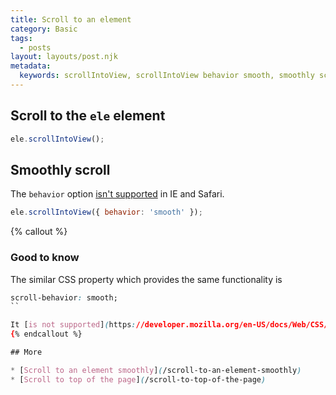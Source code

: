 ```yaml
---
title: Scroll to an element
category: Basic
tags:
  - posts
layout: layouts/post.njk
metadata:
  keywords: scrollIntoView, scrollIntoView behavior smooth, smoothly scroll
---
```


## Scroll to the `ele` element

```js
ele.scrollIntoView();
```

## Smoothly scroll

The `behavior` option [isn't supported](https://developer.mozilla.org/en-US/docs/Web/API/Element/scrollIntoView#Browser_compatibility) in IE and Safari.

```js
ele.scrollIntoView({ behavior: 'smooth' });
```

{% callout %}
### Good to know

The similar CSS property which provides the same functionality is

```css
scroll-behavior: smooth;
``

It [is not supported](https://developer.mozilla.org/en-US/docs/Web/CSS/scroll-behavior#Browser_compatibility) in IE and Safari.
{% endcallout %}

## More

* [Scroll to an element smoothly](/scroll-to-an-element-smoothly)
* [Scroll to top of the page](/scroll-to-top-of-the-page)